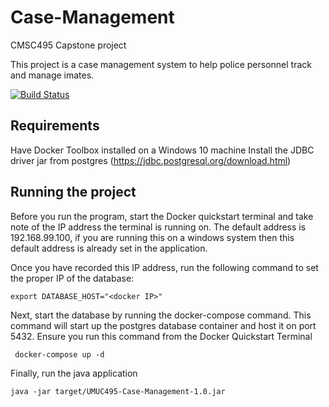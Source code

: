 # Case-Management
CMSC495 Capstone project

This project is a case management system to help police personnel track and manage imates. 

[![Build Status](https://travis-ci.com/ddanielr/Case-Management.svg?branch=master)](https://travis-ci.com/ddanielr/Case-Management)

## Requirements

Have Docker Toolbox installed on a Windows 10 machine
Install the JDBC driver jar from postgres (https://jdbc.postgresql.org/download.html)

## Running the project

Before you run the program, start the Docker quickstart terminal and take note of the IP address the terminal is running on. 
The default address is 192.168.99.100, if you are running this on a windows system then this default address is already set in the application.

Once you have recorded this IP address, run the following command to set the proper IP of the database:
```
export DATABASE_HOST="<docker IP>"
```

Next, start the database by running the docker-compose command. This command will start up the postgres database container and host it on port 5432. Ensure you run this command from the Docker Quickstart Terminal

```
 docker-compose up -d
```

Finally, run the java application
```
java -jar target/UMUC495-Case-Management-1.0.jar
```

